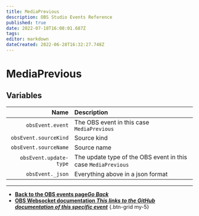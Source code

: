 ```yaml
---
title: MediaPrevious
description: OBS Studio Events Reference
published: true
date: 2022-07-18T16:08:01.687Z
tags: 
editor: markdown
dateCreated: 2022-06-28T16:32:27.748Z
---
```


# MediaPrevious

## Variables

Name | Description
----:|:------------
| `obsEvent.event` | The OBS event in this case `MediaPrevious`
| `obsEvent.sourceKind` | Source kind
| `obsEvent.sourceName` | Source name
| `obsEvent.update-type` | The update type of the OBS event in this case `MediaPrevious`
| `obsEvent._json` | Everything above in a json format

---

- [<i class="mdi mdi-chevron-left"></i>**Back to the OBS events page*Go Back***](/en/Broadcasters/OBS/Events)
- [<i class="mdi mdi-github"></i> **OBS Websocket documentation *This links to the GitHub documentation of this specific event***](https://github.com/obsproject/obs-websocket/blob/4.x-current/docs/generated/protocol.md#mediaprevious)
{.btn-grid my-5}

